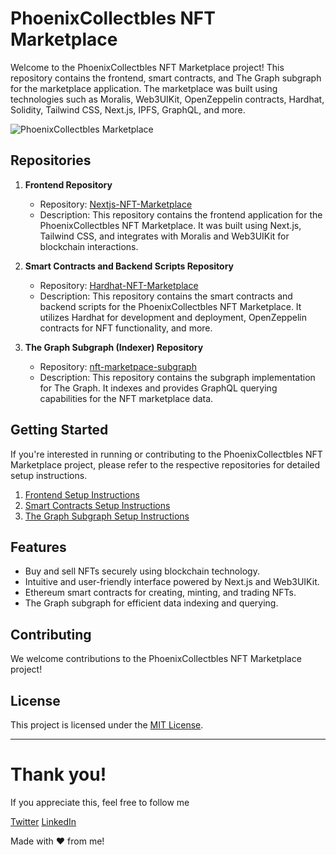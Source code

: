 
# PhoenixCollectbles NFT Marketplace

Welcome to the PhoenixCollectbles NFT Marketplace project! This repository contains the frontend, smart contracts, and The Graph subgraph for the marketplace application. The marketplace was built using technologies such as Moralis, Web3UIKit, OpenZeppelin contracts, Hardhat, Solidity, Tailwind CSS, Next.js, IPFS, GraphQL, and more.

![PhoenixCollectbles Marketplace](./Home%20-%20PhoenixCollectibles%20-%20Google%20Chrome%2031_08_2023%2019_46_20.png)
## Repositories

1. **Frontend Repository**
   - Repository: [Nextjs-NFT-Marketplace](https://github.com/chidubesteve/Nextjs-NFT-Marketplace)
   - Description: This repository contains the frontend application for the PhoenixCollectbles NFT Marketplace. It was built using Next.js, Tailwind CSS, and integrates with Moralis and Web3UIKit for blockchain interactions.

2. **Smart Contracts and Backend Scripts Repository**
   - Repository: [Hardhat-NFT-Marketplace](https://github.com/chidubesteve/Hardhat-NFT-Marketplace)
   - Description: This repository contains the smart contracts and backend scripts for the PhoenixCollectbles NFT Marketplace. It utilizes Hardhat for development and deployment, OpenZeppelin contracts for NFT functionality, and more.

3. **The Graph Subgraph (Indexer) Repository**
   - Repository: [nft-marketpace-subgraph](https://github.com/chidubesteve/nft-marketpace-subgraph)
   - Description: This repository contains the subgraph implementation for The Graph. It indexes and provides GraphQL querying capabilities for the NFT marketplace data.

## Getting Started

If you're interested in running or contributing to the PhoenixCollectbles NFT Marketplace project, please refer to the respective repositories for detailed setup instructions.

1. [Frontend Setup Instructions](https://github.com/chidubesteve/Nextjs-NFT-Marketplace)
2. [Smart Contracts Setup Instructions](https://github.com/chidubesteve/Hardhat-NFT-Marketplace)
3. [The Graph Subgraph Setup Instructions](https://github.com/chidubesteve/nft-marketpace-subgraph)

## Features

- Buy and sell NFTs securely using blockchain technology.
- Intuitive and user-friendly interface powered by Next.js and Web3UIKit.
- Ethereum smart contracts for creating, minting, and trading NFTs.
- The Graph subgraph for efficient data indexing and querying.

## Contributing

We welcome contributions to the PhoenixCollectbles NFT Marketplace project! 

## License

This project is licensed under the [MIT License](LICENSE).

---
# Thank you!

If you appreciate this, feel free to follow me 

[Twitter](https://twitter.com/chidubesteve) 
[LinkedIn](https://www.linkedin.com/in/chidube-anike-7a7721251/)

Made with ❤ from  me!
